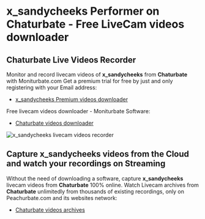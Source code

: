 # x_sandycheeks Performer on Chaturbate - Free LiveCam videos downloader

## Chaturbate Live Videos Recorder

Monitor and record livecam videos of **x_sandycheeks** from **Chaturbate** with Moniturbate.com
Get a premium trial for free by just and only registering with your Email address:
* [x_sandycheeks Premium videos downloader](https://moniturbate.com/request-demo-licence-key.html)

Free livecam videos downloader - Moniturbate Software:
* [Chaturbate videos downloader](https://moniturbate.com/moniturbate-download-software.html)

![x_sandycheeks livecam videos recorder](https://peachurnet.com/templates/moniturbate-software.png)


## Capture x_sandycheeks videos from the Cloud and watch your recordings on Streaming

Without the need of downloading a software, capture **x_sandycheeks** livecam videos from **Chaturbate** 100% online.
Watch Livecam archives from **Chaturbate** unlimitedly from thousands of existing recordings, only on Peachurbate.com and its websites network:
* [Chaturbate videos archives](https://peachurnet.com/)